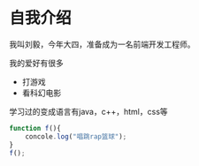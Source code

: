 # 自我介绍

我叫刘毅，今年大四，准备成为一名前端开发工程师。

我的爱好有很多
* 打游戏
* 看科幻电影

学习过的变成语言有java，c++，html，css等
```javascript
function f(){
    concole.log("唱跳rap篮球");
}
f();
```

